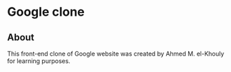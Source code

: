 # Google clone

## About
This front-end clone of Google website was created by Ahmed M. el-Khouly for learning purposes. 






